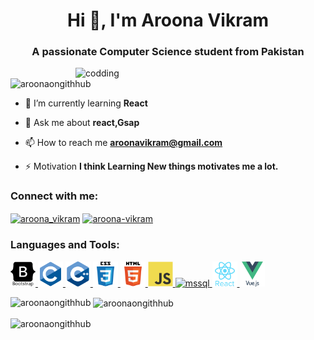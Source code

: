  <h1 align="center">Hi 👋, I'm Aroona Vikram</h1>
<h3 align="center">A passionate Computer Science student from Pakistan</h3>
<img align="right" alt="codding" width="400px" src="https://user-images.githubusercontent.com/74038190/241765453-85cb9521-97c0-4a65-9358-7db8099fac7f.gif">
<p align="left"> <img src="https://komarev.com/ghpvc/?username=aroonaongithhub&label=Profile%20views&color=0e75b6&style=flat" alt="aroonaongithhub" /> </p>

- 🌱 I’m currently learning **React**

- 💬 Ask me about **react,Gsap**

- 📫 How to reach me **aroonavikram@gmail.com**

- ⚡ Motivation **I think Learning New things motivates me a lot.**

<h3 align="left">Connect with me:</h3>
<p align="left">
<a href="https://twitter.com/aroona_vikram" target="blank"><img align="center" src="https://raw.githubusercontent.com/rahuldkjain/github-profile-readme-generator/master/src/images/icons/Social/twitter.svg" alt="aroona_vikram" height="30" width="40" /></a>
<a href="https://linkedin.com/in/aroona-vikram" target="blank"><img align="center" src="https://raw.githubusercontent.com/rahuldkjain/github-profile-readme-generator/master/src/images/icons/Social/linked-in-alt.svg" alt="aroona-vikram" height="30" width="40" /></a>
</p>

<h3 align="left">Languages and Tools:</h3>
<p align="left"> <a href="https://getbootstrap.com" target="_blank" rel="noreferrer"> <img src="https://raw.githubusercontent.com/devicons/devicon/master/icons/bootstrap/bootstrap-plain-wordmark.svg" alt="bootstrap" width="40" height="40"/> </a> <a href="https://www.cprogramming.com/" target="_blank" rel="noreferrer"> <img src="https://raw.githubusercontent.com/devicons/devicon/master/icons/c/c-original.svg" alt="c" width="40" height="40"/> </a> <a href="https://www.w3schools.com/cpp/" target="_blank" rel="noreferrer"> <img src="https://raw.githubusercontent.com/devicons/devicon/master/icons/cplusplus/cplusplus-original.svg" alt="cplusplus" width="40" height="40"/> </a> <a href="https://www.w3schools.com/css/" target="_blank" rel="noreferrer"> 
  <img src="https://raw.githubusercontent.com/devicons/devicon/master/icons/css3/css3-original-wordmark.svg" alt="css3" width="40" height="40"/> </a> <a href="https://www.w3.org/html/" target="_blank" rel="noreferrer"> 
    <img src="https://raw.githubusercontent.com/devicons/devicon/master/icons/html5/html5-original-wordmark.svg" alt="html5" width="40" height="40"/> </a> <a href="https://developer.mozilla.org/en-US/docs/Web/JavaScript" target="_blank" rel="noreferrer"> <img src="https://raw.githubusercontent.com/devicons/devicon/master/icons/javascript/javascript-original.svg" alt="javascript" width="40" height="40"/> </a> <a href="https://www.microsoft.com/en-us/sql-server" target="_blank" rel="noreferrer"> <img src="https://www.svgrepo.com/show/303229/microsoft-sql-server-logo.svg" alt="mssql" width="40" height="40"/> </a> <a href="https://reactjs.org/" target="_blank" rel="noreferrer"> <img src="https://raw.githubusercontent.com/devicons/devicon/master/icons/react/react-original-wordmark.svg" alt="react" width="40" height="40"/> </a> <a href="https://vuejs.org/" target="_blank" rel="noreferrer"> <img src="https://raw.githubusercontent.com/devicons/devicon/master/icons/vuejs/vuejs-original-wordmark.svg" alt="vuejs" width="40" height="40"/> </a> </p>

<p><img align="left" src="https://github-readme-stats.vercel.app/api/top-langs?username=aroonaongithhub&show_icons=true&locale=en&layout=compact" alt="aroonaongithhub" /></p>

<p>&nbsp;<img align="center" src="https://github-readme-stats.vercel.app/api?username=aroonaongithhub&show_icons=true&locale=en" alt="aroonaongithhub" /></p>

<p><img align="center" src="https://github-readme-streak-stats.herokuapp.com/?user=aroonaongithhub&" alt="aroonaongithhub" /></p>

